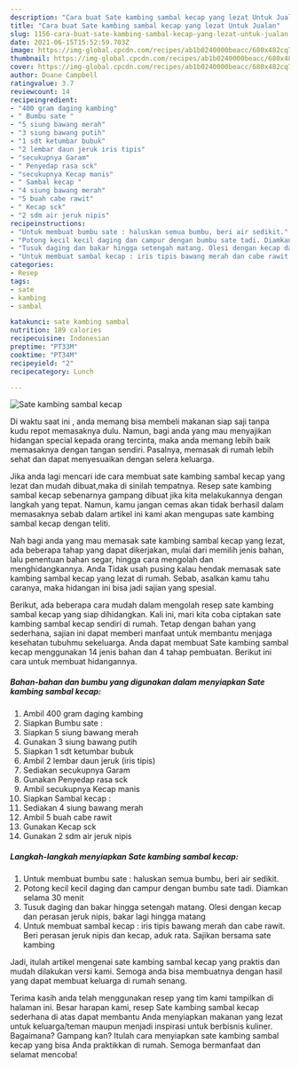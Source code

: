 ```yaml
---
description: "Cara buat Sate kambing sambal kecap yang lezat Untuk Jualan"
title: "Cara buat Sate kambing sambal kecap yang lezat Untuk Jualan"
slug: 1156-cara-buat-sate-kambing-sambal-kecap-yang-lezat-untuk-jualan
date: 2021-06-15T15:52:59.703Z
image: https://img-global.cpcdn.com/recipes/ab1b0240000beacc/680x482cq70/sate-kambing-sambal-kecap-foto-resep-utama.jpg
thumbnail: https://img-global.cpcdn.com/recipes/ab1b0240000beacc/680x482cq70/sate-kambing-sambal-kecap-foto-resep-utama.jpg
cover: https://img-global.cpcdn.com/recipes/ab1b0240000beacc/680x482cq70/sate-kambing-sambal-kecap-foto-resep-utama.jpg
author: Duane Campbell
ratingvalue: 3.7
reviewcount: 14
recipeingredient:
- "400 gram daging kambing"
- " Bumbu sate "
- "5 siung bawang merah"
- "3 siung bawang putih"
- "1 sdt ketumbar bubuk"
- "2 lembar daun jeruk iris tipis"
- "secukupnya Garam"
- " Penyedap rasa sck"
- "secukupnya Kecap manis"
- " Sambal kecap "
- "4 siung bawang merah"
- "5 buah cabe rawit"
- " Kecap sck"
- "2 sdm air jeruk nipis"
recipeinstructions:
- "Untuk membuat bumbu sate : haluskan semua bumbu, beri air sedikit."
- "Potong kecil kecil daging dan campur dengan bumbu sate tadi. Diamkan selama 30 menit"
- "Tusuk daging dan bakar hingga setengah matang. Olesi dengan kecap dan perasan jeruk nipis, bakar lagi hingga matang"
- "Untuk membuat sambal kecap : iris tipis bawang merah dan cabe rawit. Beri perasan jeruk nipis dan kecap, aduk rata. Sajikan bersama sate kambing"
categories:
- Resep
tags:
- sate
- kambing
- sambal

katakunci: sate kambing sambal 
nutrition: 189 calories
recipecuisine: Indonesian
preptime: "PT33M"
cooktime: "PT34M"
recipeyield: "2"
recipecategory: Lunch

---
```



![Sate kambing sambal kecap](https://img-global.cpcdn.com/recipes/ab1b0240000beacc/680x482cq70/sate-kambing-sambal-kecap-foto-resep-utama.jpg)

Di waktu  saat ini , anda memang bisa membeli makanan siap saji tanpa kudu repot memasaknya dulu. Namun, bagi anda yang mau menyajikan hidangan special kepada orang tercinta, maka anda memang lebih baik memasaknya dengan tangan sendiri. Pasalnya, memasak di rumah lebih sehat dan dapat menyesuaikan dengan selera keluarga.

Jika anda lagi mencari ide cara membuat sate kambing sambal kecap yang lezat dan mudah dibuat,maka di sinilah tempatnya. Resep sate kambing sambal kecap  sebenarnya gampang dibuat jika kita melakukannya dengan langkah yang tepat. Namun, kamu jangan cemas akan tidak berhasil dalam memasaknya 
sebab dalam artikel ini kami akan mengupas sate kambing sambal kecap dengan teliti.  



Nah bagi anda yang mau memasak sate kambing sambal kecap yang lezat, ada beberapa tahap yang dapat dikerjakan, mulai dari memilih jenis bahan, lalu penentuan bahan segar, hingga cara mengolah dan menghidangkannya. Anda Tidak usah pusing kalau hendak memasak sate kambing sambal kecap yang lezat di rumah. Sebab, asalkan kamu  tahu caranya, maka hidangan ini bisa jadi sajian yang spesial.

Berikut, ada beberapa cara mudah dalam mengolah resep sate kambing sambal kecap yang siap dihidangkan. Kali ini, mari kita coba ciptakan sate kambing sambal kecap sendiri di rumah. Tetap dengan bahan yang sederhana, sajian ini dapat memberi manfaat untuk membantu menjaga kesehatan tubuhmu sekeluarga. Anda dapat membuat Sate kambing sambal kecap menggunakan 14 jenis bahan dan 4 tahap pembuatan. Berikut ini cara untuk membuat hidangannya.

<!--inarticleads1-->

##### Bahan-bahan dan bumbu yang digunakan dalam menyiapkan Sate kambing sambal kecap:

1. Ambil 400 gram daging kambing
1. Siapkan  Bumbu sate :
1. Siapkan 5 siung bawang merah
1. Gunakan 3 siung bawang putih
1. Siapkan 1 sdt ketumbar bubuk
1. Ambil 2 lembar daun jeruk (iris tipis)
1. Sediakan secukupnya Garam
1. Gunakan  Penyedap rasa sck
1. Ambil secukupnya Kecap manis
1. Siapkan  Sambal kecap :
1. Sediakan 4 siung bawang merah
1. Ambil 5 buah cabe rawit
1. Gunakan  Kecap sck
1. Gunakan 2 sdm air jeruk nipis




<!--inarticleads2-->

##### Langkah-langkah menyiapkan Sate kambing sambal kecap:

1. Untuk membuat bumbu sate : haluskan semua bumbu, beri air sedikit.
1. Potong kecil kecil daging dan campur dengan bumbu sate tadi. Diamkan selama 30 menit
1. Tusuk daging dan bakar hingga setengah matang. Olesi dengan kecap dan perasan jeruk nipis, bakar lagi hingga matang
1. Untuk membuat sambal kecap : iris tipis bawang merah dan cabe rawit. Beri perasan jeruk nipis dan kecap, aduk rata. Sajikan bersama sate kambing




Jadi, itulah artikel mengenai  sate kambing sambal kecap  yang praktis dan mudah dilakukan versi kami. Semoga anda bisa membuatnya dengan hasil yang dapat membuat keluarga di rumah senang. 

Terima kasih anda telah menggunakan resep yang tim kami tampilkan di halaman ini. Besar harapan kami, resep  Sate kambing sambal kecap sederhana di atas dapat membantu Anda menyiapkan makanan yang lezat untuk keluarga/teman maupun menjadi inspirasi untuk berbisnis kuliner. Bagaimana? Gampang kan? Itulah cara menyiapkan sate kambing sambal kecap yang bisa Anda praktikkan di rumah. Semoga bermanfaat dan selamat mencoba!

